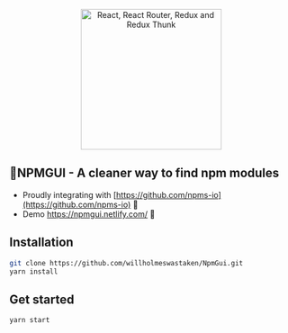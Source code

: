 
<p align="center"><img src="https://2.bp.blogspot.com/-Bf9dPgjOjks/WjZdwvL92sI/AAAAAAAABv4/JYK7EFAdfU0j1_35EGT2AIRhqAnqyPcxgCLcBGAs/s1600/react-router-redux.png" title="View tutorial" alt="React, React Router, Redux and Redux Thunk" width="250"></p>

## 📱NPMGUI - A cleaner way to find npm modules

* Proudly integrating with [https://github.com/npms-io](https://github.com/npms-io) 🤖 
* Demo https://npmgui.netlify.com/ 🙌

## Installation

```bash
git clone https://github.com/willholmeswastaken/NpmGui.git
yarn install
```

## Get started

```bash
yarn start
```
